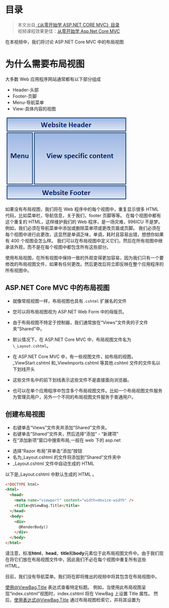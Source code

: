 # 目录

> 本文出自[《从零开始学 ASP.NET CORE MVC》目录](https://www.52abp.com/wiki/mvc/0.1.4/1.Intro) </br>
> 视频课程效果更佳：[从零开始学 Asp.Net Core MVC](https://study.163.com/course/courseMain.htm?courseId=1209215803&share=2&shareId=400000000309007) </br>

在本视频中，我们将讨论 ASP.NET Core MVC 中的布局视图

# 为什么需要布局视图

大多数 Web 应用程序网站通常都有以下部分组成

- Header-头部
- Footer-页脚
- Menu-导航菜单
- View-具体内容的视图

![28 1](images/28-1.png)
 

如果没有布局视图，我们将在 Web 程序中的每个视图中，重复显示很多 HTML 代码，比如菜单栏，导航信息，关于我们，footer 页脚等等。
在每个视图中都有这个重复的 HTML，这样维护我们的 Web 程序，是一场灾难，996ICU 不是梦。
例如，我们必须在导航菜单中添加或删除菜单项或更改页眉或页脚。
我们必须在每个视图中进行此更改，这显然是单调乏味，单调，耗时且容易出错，想想你如果有 400 个视图会怎么样。
我们可以在布局视图中定义它们，然后在所有视图中继承该外观，而不是在每个视图中都包含所有这些部分。

使用布局视图，在所有视图中保持一致的外观变得更加容易，因为我们只有一个要修改的布局视图文件，如果有任何更改。然后更改后将立即反映在整个应用程序的所有视图中。

## ASP.NET Core MVC 中的布局视图

- 就像常规视图一样，布局视图也具有`.cshtml` 扩展名的文件
- 您可以将布局视图视为 ASP.NET Web Form 中的母版页。
- 由于布局视图不特定于控制器，我们通常放在“Views”文件夹的子文件夹“Shared”中。
- 默认情况下，在 ASP.NET Core MVC 中，布局视图文件名为`\_Layout.cshtml`。
- 在 ASP.NET Core MVC 中，有一些视图文件，如布局的视图，\_ViewStart.cshtml 和\_ViewImports.cshtml 等其他.cshtml 文件的文件名以下划线开头
- 这些文件名中的前下划线表示这些文件不是直接面向浏览器。

- 也可以在单个应用程序中包含多个布局视图文件。比如一个布局视图文件服务为管理员用户，另外一个不同的布局视图文件服务于普通用户。

## 创建布局视图

- 右键单击“Views”文件夹并添加“Shared”文件夹。
- 右键单击“Shared”文件夹，然后选择“添加” - “新建项”
- 在“添加新项”窗口中搜索布局,一般在 web 下的 asp.net

* 选择“Razor 布局”并单击“添加”按钮
* 名为\_Layout.cshtml 的文件将添加到“Shared”文件夹中
* \_Layout.cshtml 文件中自动生成的 HTML

以下是\_Layout.cshtml 中默认生成的 HTML 。

```html
<!DOCTYPE html>
<html>
  <head>
    <meta name="viewport" content="width=device-width" />
    <title>@ViewBag.Title</title>
  </head>
  <body>
    <div>
      @RenderBody()
    </div>
  </body>
</html>
```

请注意，标准**html**，**head**，**title**和**body**元素位于此布局视图文件中。由于我们现在将它们放在布局视图文件中，因此我们不必在每个视图中重复所有这些 HTML。

目前，我们没有导航菜单。我们将在即将推出的视频中将其包含在布局视图中。

使用@ViewBag.Title 表达式查看特定标题。
例如，当使用此布局视图呈现“index.cshtml”视图时，index.cshtml 将在 ViewBag 上设置 Title 属性。
然后，使用表达式@ViewBag.Title 通过布局视图检索它，并将其设置为<title>标记的值。

ViewBag 不提供智能提示和编译时错误检查。因此，使用它将大量数据从普通 razor 视图传递到布局视图并不是很好，但是传递像 PageTitle 这样非常小的东西，ViewBag 就很合适了。

@RenderBody()是注入视图特定内容的位置。例如，如果使用此布局视图呈现 index.chtml 视图，则会在我们 调用@RenderBody()方法 的位置注入 index.cshtml 视图内容 。

## 使用布局视图

要使用布局视图（\_Layout.cshtml）渲染视图，需设置 Layout 属性。例如，要将布局视图与 details.cshtml 一起使用，需要修改 details.cshtml 中的代码以包含 Layout 属性，如下所示。

```html
@model StudentManagement.ViewModels.HomeDetailsViewModel @{ Layout =
"~/Views/Shared/_Layout.cshtml"; ViewBag.Title = "Student Details"; }
<h3>@Model.PageTitle</h3>
<div>
  姓名 : @Model.Student.Name
</div>
<div>
  邮箱 : @Model.Student.Email
</div>
<div>
  班级名称 : @Model.Student.ClassName
</div>
```

我们有一种更好的方法来设置 Layout 属性，而不是在每个视图中设置它。
我们将在即将发布的视频中讨论这个问题

# 文章说明

> 如果您觉得我的文章质量还不错，欢迎打赏，也可以订阅我的视频哦 </br>
> 未得到授权不得擅自转载本文内容,52abp.com 保留版权 </br>
> 【收费】腾讯课堂:[https://ke.qq.com/course/392589?tuin=2522cdf3](https://ke.qq.com/course/392589?tuin=2522cdf3) </br>
> 【免费】youtube 视频专区：[http://t.cn/Ei0F2EB](http://t.cn/Ei0F2EB) </br>
> 感谢您对我的支持

## 关注微信公众号：角落的白板报

![公众号：角落的白板报](images/jiaoluowechat.png)
